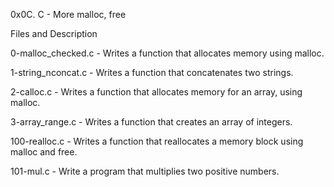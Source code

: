 0x0C. C - More malloc, free

Files and Description

0-malloc_checked.c - Writes a function that allocates memory using malloc.

1-string_nconcat.c - Writes a function that concatenates two strings.

2-calloc.c - Writes a function that allocates memory for an array, using malloc.

3-array_range.c - Writes a function that creates an array of integers.

100-realloc.c - Writes a function that reallocates a memory block using malloc and free.

101-mul.c - Write a program that multiplies two positive numbers.
